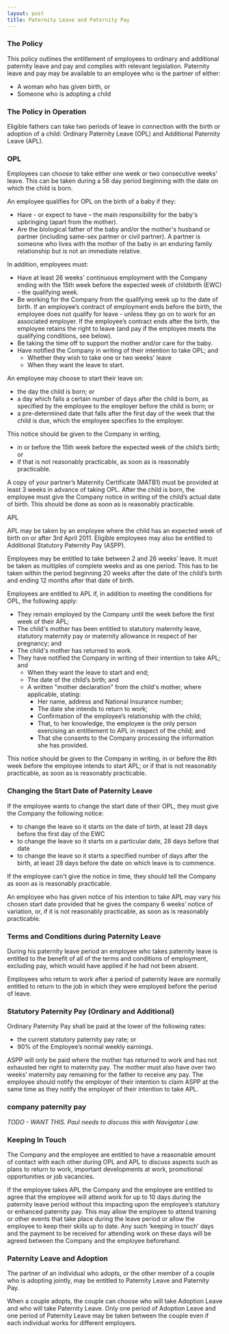 ```yaml
---
layout: post
title: Paternity Leave and Paternity Pay
---
```


### The Policy

This policy outlines the entitlement of employees to ordinary and additional paternity leave and pay and complies with relevant legislation. Paternity leave and pay may be available to an employee who is the partner of either:

* A woman who has given birth, or
* Someone who is adopting a child

### The Policy in Operation

Eligible fathers can take two periods of leave in connection with the birth or adoption of a child: Ordinary Paternity Leave (OPL) and Additional Paternity Leave (APL).

### OPL

Employees can choose to take either one week or two consecutive weeks’ leave. This can be taken during a 56 day period beginning with the date on which the child is born.

An employee qualifies for OPL on the birth of a baby if they:

* Have - or expect to have – the main responsibility for the baby's upbringing (apart from the mother).
* Are the biological father of the baby and/or the mother's husband or partner (including same-sex partner or civil partner). A partner is someone who lives with the mother of the baby in an enduring family relationship but is not an immediate relative.

In addition, employees must:

* Have at least 26 weeks' continuous employment with the Company ending with the 15th week before the expected week of childbirth (EWC) - the qualifying week.
* Be working for the Company from the qualifying week up to the date of birth. If an employee’s contract of employment ends before the birth, the employee does not qualify for leave - unless they go on to work for an associated employer. If the employee’s contract ends after the birth, the employee retains the right to leave (and pay if the employee meets the qualifying conditions, see below). 
* Be taking the time off to support the mother and/or care for the baby.
* Have notified the Company in writing of their intention to take OPL; and
  * Whether they wish to take one or two weeks' leave
  * When they want the leave to start.

An employee may choose to start their leave on:

* the day the child is born; or
* a day which falls a certain number of days after the child is born, as specified by the employee to the employer before the child is born; or
* a pre-determined date that falls after the first day of the week that the child is due, which the employee specifies to the employer.

This notice should be given to the Company in writing,
* in or before the 15th week before the expected week of the child’s birth; or
* if that is not reasonably practicable, as soon as is reasonably practicable.

A copy of your partner’s Maternity Certificate (MATB1) must be provided at least 3 weeks in advance of taking OPL.
After the child is born, the employee must give the Company notice in writing of the child’s actual date of birth. This should be done as soon as is reasonably practicable.

APL

APL may be taken by an employee where the child has an expected week of birth on or after 3rd April 2011. Eligible employees may also be entitled to Additional Statutory Paternity Pay (ASPP).

Employees may be entitled to take between 2 and 26 weeks’ leave.  It must be taken as multiples of complete weeks and as one period.   This has to be taken within the period beginning 20 weeks after the date of the child’s birth and ending 12 months after that date of birth.

Employees are entitled to APL if, in addition to meeting the conditions for OPL, the following apply:

* They remain employed by the Company until the week before the first week of their APL;
* The child's mother has been entitled to statutory maternity leave, statutory maternity pay or maternity allowance in respect of her pregnancy; and
* The child's mother has returned to work.
* They have notified the Company in writing of their intention to take APL; and
  * When they want the leave to start and end;
  * The date of the child’s birth; and
  * A written "mother declaration" from the child's mother, where applicable, stating:
     * Her name, address and National Insurance number;
     * The date she intends to return to work;
     * Confirmation of the employee’s relationship with the child;
     * That, to her knowledge, the employee is the only person exercising an entitlement to APL in respect of the child; and
     * That she consents to the Company processing the information she has provided.

This notice should be given to the Company in writing,
in or before the 8th week before the employee intends to start APL; or
if that is not reasonably practicable, as soon as is reasonably practicable.

### Changing the Start Date of Paternity Leave

If the employee wants to change the start date of their OPL, they must give the Company the following notice:

* to change the leave so it starts on the date of birth, at least 28 days before the first day of the EWC
* to change the leave so it starts on a particular date, 28 days before that date
* to change the leave so it starts a specified number of days after the birth, at least 28 days before the date on which leave is to commence.

If the employee can't give the notice in time, they should tell the Company as soon as is reasonably practicable.

An employee who has given notice of his intention to take APL may vary his chosen start date provided that he gives the company 6 weeks’ notice of variation, or, if it is not reasonably practicable, as soon as is reasonably practicable.

### Terms and Conditions during Paternity Leave

During his paternity leave period an employee who takes paternity leave is entitled to the benefit of all of the terms and conditions of employment, excluding pay, which would have applied if he had not been absent.

Employees who return to work after a period of paternity leave are normally entitled to return to the job in which they were employed before the period of leave.

### Statutory Paternity Pay (Ordinary and Additional)

Ordinary Paternity Pay shall be paid at the lower of the following rates:
* the current statutory paternity pay rate; or
* 90% of the Employee’s normal weekly earnings.

ASPP will only be paid where the mother has returned to work and has not exhausted her right to maternity pay. The mother must also have over two weeks’ maternity pay remaining for the father to receive any pay. The employee should notify the employer of their intention to claim ASPP at the same time as they notify the employer of their intention to take APL.

### company paternity pay

*TODO - WANT THIS. Paul needs to discuss this with Navigator Law.*


### Keeping In Touch

The Company and the employee are entitled to have a reasonable amount of contact with each other during OPL and APL to discuss aspects such as plans to return to work, important developments at work, promotional opportunities or job vacancies.

If the employee takes APL the Company and the employee are entitled to agree that the employee will attend work for up to 10 days during the paternity leave period without this impacting upon the employee’s statutory or enhanced paternity pay.  This may allow the employee to attend training or other events that take place during the leave period or allow the employee to keep their skills up to date. Any such ‘keeping in touch’ days and the payment to be received for attending work on these days will be agreed between the Company and the employee beforehand.

### Paternity Leave and Adoption

The partner of an individual who adopts, or the other member of a couple who is adopting jointly, may be entitled to Paternity Leave and Paternity Pay.

When a couple adopts, the couple can choose who will take Adoption Leave and who will take Paternity Leave.  Only one period of Adoption Leave and one period of Paternity Leave may be taken between the couple even if each individual works for different employers.

